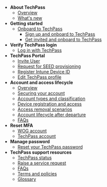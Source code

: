- **About TechPass**
  - [Overview](home)
  - [What's new](/whats-new/whats-new.md)
- **Getting started**
  - [Onboard to TechPass](onboard-to-techpass.md)  
    - [Sign up and onboard to TechPass](sign-up-and-onboard-to-techpass)
    - [Get invited and onboard to TechPass](get-invited-and-onboard-to-techpass)
- **Verify TechPass login** 
  - [Log in with TechPass](log-in-with-techpass)
- **TechPass Portal**
  - [Invite User](invite-user)
  - [Request for SEED provisioning](request-for-seed-provisioning)
  - [Register Intune Device ID](register-intune-device-id)
  - [Edit TechPass profile](edit-profile)
- **Account and access lifecycle**
  - [Overview](account-access-lifecycle/overview.md)
  - [Securing your account](account-access-lifecycle/securing-your-account.md)
  - [Account types and classification](account-access-lifecycle/account-types-and-classification.md)
  - [Device registration and access](account-access-lifecycle/device-registration-and-access.md)
  - [Access removal scenarios](account-access-lifecycle/access-removal-scenarios.md)
  - [Account lifecycle after departure](account-access-lifecycle/account-lifecycle-after-departure.md)
  - [FAQs](account-access-lifecycle/faqs.md)
- **Reset MFA**
  - [WOG account](reset-security-verification-for-wog-account)
  - [TechPass account](reset-techpass-mfa-for-new-device)  
- **Manage password**
  - [Reset your TechPass password](reset-password)
- **TechPass support resources**
  - [TechPass status](/support/techpass-status.md)
  - [Raise a service request](raise-a-service-request)
  - [FAQs](/support/overview)
  - [Terms and policies](terms-and-policies)
  - [Glossary](glossary)
